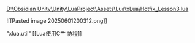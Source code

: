 [D:\Obsidian Unity\Unity\LuaProject\Assets\Lua\xLua\Hotfix_Lesson3.lua](file:///d%3A/Obsidian%20Unity/Unity/LuaProject/Assets/Lua/xLua/Hotfix_Lesson3.lua)

![[Pasted image 20250601200312.png]]

"xlua.util"
[[Lua使用C艹 协程]]